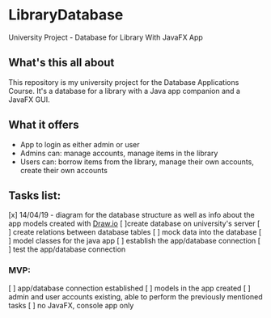 # LibraryDatabase
University Project - Database for Library With JavaFX App

## What's this all about
This repository is my university project for the Database Applications Course. It's a database for a library with a Java app companion and a JavaFX GUI.

## What it offers
- App to login as either admin or user
- Admins can: manage accounts, manage items in the library
- Users can: borrow items from the library, manage their own accounts, create their own accounts

## Tasks list:
[x] 14/04/19 - diagram for the database structure as well as info about the app models created with [Draw.io](https://www.draw.io/)
[ ]create database on university's server
[ ] create relations between database tables 
[ ] mock data into the database
[ ] model classes for the java app
[ ] establish the app/database connection
[ ] test the app/database connection
### MVP: 
[ ] app/database connection established
[ ] models in the app created
[ ] admin and user accounts existing, able to perform the previously mentioned tasks
[ ] no JavaFX, console app only

